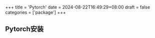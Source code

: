 +++
title = 'Pytorch'
date = 2024-08-22T16:49:29+08:00
draft = false
categories = ['package']
+++

## Pytorch安装